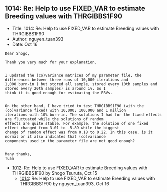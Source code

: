 ## 1014: Re: Help to use FIXED_VAR to estimate Breeding values with THRGIBBS1F90

- Title: 1014: Re: Help to use FIXED_VAR to estimate Breeding values with THRGIBBS1F90
- Author: nguyen_tuan393
- Date: Oct 16
```
Dear Shogo,

Thank you very much for your explanation.


I updated the (co)variance matrices of my parameter file, the differences between three runs of 10,000 iterations and
1,000 burn-in ( but stored all sample, stored every 10th samples and stored every 20th samples) is around 1%. So I
think it is good enough for estimating the EBVs. 


On the other hand, I have tried to test THRGIBBS1F90 (with the (co)variance fixed) with 10,000; 100,000 and 1 million
iterations with 10% burn-in. The solutions I had for the fixed effects are fluctuated while the solutions of random
effects are quite stable. For example, the solution of one fixed effect changed from 3.01 to -5.89 while the biggest
change of random effect was from 0.18 to 0.22. In this case, is it normal or it also indicates that (co)variance
components used in the parameter file are not good enough?


Many thanks,
Tuan
```

- [1012](1012.md): Re: Help to use FIXED_VAR to estimate Breeding values with THRGIBBS1F90 by Shogo Tsuruta, Oct 15
    - [1014](1014.md): Re: Help to use FIXED_VAR to estimate Breeding values with THRGIBBS1F90 by nguyen_tuan393, Oct 16
